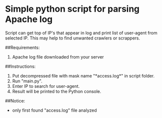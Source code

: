 # Simple python script for parsing Apache log
Script can get top of IP's that appear in log and print list of user-agent from selected IP. This may help to find unwanted crawlers or scrappers. 

##Requirements:
1. Apache log file downloaded from your server

##Instructions:
1. Put decompressed file with mask name "\*access.log*" in script folder.
2. Run "main.py".
3. Enter IP to search for user-agent.
4. Result will be printed to the Python console.

##Notice:
- only first found "access.log" file analyzed
